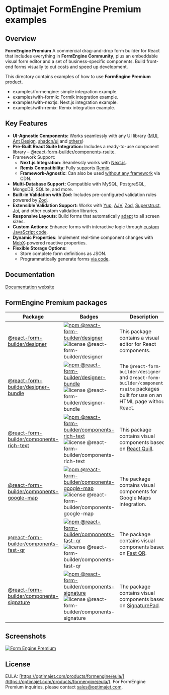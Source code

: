 # Optimajet FormEngine Premium examples

## Overview

**FormEngine Premium**
A commercial drag-and-drop form builder for React that includes everything in **FormEngine Community**,
plus an embeddable visual form editor and a set of business-specific components.
Build front-end forms visually to cut costs and speed up development.

This directory contains examples of how to use **FormEngine Premium** product.

- examples/formengine: simple integration example.
- examples/with-formik: Formik integration example.
- examples/with-nextjs: Next.js integration example.
- examples/with-remix: Remix integration example.

## Key Features

- **UI-Agnostic Components:** Works seamlessly with any UI
  library ([MUI](https://mui.com/), [Ant Design](https://ant.design/), [shadcn/ui](https://ui.shadcn.com/)
  and [others](https://formengine.io/documentation/custom-components))
- **Pre-Built React Suite Integration:** Includes a ready-to-use component
  library – [@react-form-builder/components-rsuite](https://www.npmjs.com/package/@react-form-builder/components-rsuite).
- Framework Support:
  - **Next.js Integration**: Seamlessly works with [Next.js](https://formengine.io/documentation/usage-with-nextjs).
  - **Remix Compatibility**: Fully supports [Remix](https://formengine.io/documentation/usage-with-remix).
  - **Framework-Agnostic**: Can also be used [without any framework](https://formengine.io/documentation/installation#cdn) via CDN.
- **Multi-Database Support:** Compatible with MySQL, PostgreSQL, MongoDB, SQLite, and more.
- **Built-in Validation with Zod:** Includes pre-configured validation rules powered by [Zod](https://github.com/colinhacks/zod).
- **Extensible Validation Support:** Works
  with [Yup](https://github.com/jquense/yup), [AJV](https://github.com/ajv-validator/ajv), [Zod](https://github.com/colinhacks/zod),
  [Superstruct](https://github.com/ianstormtaylor/superstruct),
  [Joi](https://github.com/hapijs/joi), and other custom validation libraries.
- **Responsive Layouts**: Build forms that automatically [adapt](https://formengine.io/documentation/adaptive-layout) to all screen sizes.
- **Custom Actions**: Enhance forms with interactive logic through [custom JavaScript code](https://formengine.io/documentation/actions).
- **Dynamic Properties**: Implement real-time component changes with [MobX](https://github.com/mobxjs/mobx)-powered reactive properties.
- **Flexible Storage Options**:
  - Store complete form definitions as JSON.
  - Programmatically generate forms [via code](https://formengine.io/documentation/building-forms-via-code).

## Documentation

[Documentation website](https://formengine.io/documentation)

## FormEngine Premium packages

<table>
  <thead>
  <tr>
    <th>Package</th>
    <th>Badges</th>
    <th>Description</th>
  </tr>
  </thead>
  <tbody>
  <tr>
    <td>
      <a href="https://www.npmjs.com/package/@react-form-builder/designer">@react-form-builder/designer</a>
    </td>
    <td>
      <a href="https://www.npmjs.com/package/@react-form-builder/designer">
        <img alt="npm @react-form-builder/designer" src="https://img.shields.io/npm/v/@react-form-builder/designer"></a>
      <img alt="license @react-form-builder/designer" src="https://img.shields.io/npm/l/@react-form-builder/designer">
    </td>
    <td>
      This package contains a visual editor for React components.
    </td>
  </tr>
  <tr>
    <td>
      <a href="https://www.npmjs.com/package/@react-form-builder/designer-bundle">@react-form-builder/designer-bundle</a>
    </td>
    <td>
      <a href="https://www.npmjs.com/package/@react-form-builder/designer-bundle">
        <img alt="npm @react-form-builder/designer-bundle" src="https://img.shields.io/npm/v/@react-form-builder/designer-bundle"></a>
      <img alt="license @react-form-builder/designer-bundle" src="https://img.shields.io/npm/l/@react-form-builder/designer-bundle">
    </td>
    <td>The <code>@react-form-builder/designer</code> and <code>@react-form-builder/components-rsuite</code> packages built for use on an
      HTML page without React.
    </td>
  </tr>
  <tr>
    <td>
      <a href="https://www.npmjs.com/package/@react-form-builder/components-rich-text">@react-form-builder/components-rich-text</a>
    </td>
    <td>
      <a href="https://www.npmjs.com/package/@react-form-builder/components-rich-text">
        <img alt="npm @react-form-builder/components-rich-text" src="https://img.shields.io/npm/v/@react-form-builder/components-rich-text"></a>
      <img alt="license @react-form-builder/components-rich-text"
           src="https://img.shields.io/npm/l/@react-form-builder/components-rich-text">
    </td>
    <td>
      This package contains visual components based on <a href="https://www.npmjs.com/package/react-quill-new">React Quill</a>.
    </td>
  </tr>
  <tr>
    <td>
      <a href="https://www.npmjs.com/package/@react-form-builder/components-google-map">@react-form-builder/components-google-map</a>
    </td>
    <td>
      <a href="https://www.npmjs.com/package/@react-form-builder/components-google-map">
        <img alt="npm @react-form-builder/components-google-map"
             src="https://img.shields.io/npm/v/@react-form-builder/components-google-map"></a>
      <img alt="license @react-form-builder/components-google-map"
           src="https://img.shields.io/npm/l/@react-form-builder/components-google-map">
    </td>
    <td>
      The package contains visual components for Google Maps integration.
    </td>
  </tr>
  <tr>
    <td>
      <a href="https://www.npmjs.com/package/@react-form-builder/components-fast-qr">@react-form-builder/components-fast-qr</a>
    </td>
    <td>
      <a href="https://www.npmjs.com/package/@react-form-builder/components-fast-qr">
        <img alt="npm @react-form-builder/components-fast-qr" src="https://img.shields.io/npm/v/@react-form-builder/components-fast-qr"></a>
      <img alt="license @react-form-builder/components-fast-qr" src="https://img.shields.io/npm/l/@react-form-builder/components-fast-qr">
    </td>
    <td>
      The package contains visual components based on <a href="https://www.npmjs.com/package/fast_qr">Fast QR</a>.
    </td>
  </tr>
  <tr>
    <td>
      <a href="https://www.npmjs.com/package/@react-form-builder/components-signature">@react-form-builder/components-signature</a>
    </td>
    <td>
      <a href="https://www.npmjs.com/package/@react-form-builder/components-signature">
        <img alt="npm @react-form-builder/components-signature" src="https://img.shields.io/npm/v/@react-form-builder/components-fast-qr"></a>
      <img alt="license @react-form-builder/components-signature" src="https://img.shields.io/npm/l/@react-form-builder/components-fast-qr">
    </td>
    <td>
      The package contains visual components based on <a href="https://www.npmjs.com/package/signature_pad">SignaturePad</a>.
    </td>
  </tr>
  </tbody>
</table>

## Screenshots

[![Form Engine Premium](./../screenshots/builder.png "Form Engine Premium")](https://demo.formengine.io)


## License

EULA: [https://optimajet.com/products/formengine/eula/](https://optimajet.com/products/formengine/eula/).
For FormEngine Premium inquiries, please contact [sales@optimajet.com](mailto:sales@optimajet.com).
